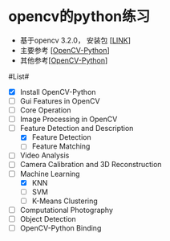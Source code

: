 # opencv的python练习 #

- 基于opencv 3.2.0， 安装包 [[LINK](https://sourceforge.net/projects/opencvlibrary/files/opencv-win/3.2.0/)]
- 主要参考 [[OpenCV-Python](http://docs.opencv.org/3.2.0/d6/d00/tutorial_py_root.html)]
- 其他参考[[OpenCV-Python](https://opencv-python-tutroals.readthedocs.io/en/latest/#)]


#List#
- [x] Install OpenCV-Python
- [ ] Gui Features in OpenCV
- [ ] Core Operation
- [ ] Image Processing in OpenCV
- [ ] Feature Detection and Description
	- [x] Feature Detection
	- [ ] Feature Matching
- [ ] Video Analysis
- [ ] Camera Calibration and 3D Reconstruction
- [ ] Machine Learning
	- [x] KNN
	- [ ] SVM
	- [ ] K-Means Clustering
- [ ] Computational Photography
- [ ] Object Detection
- [ ] OpenCV-Python Binding